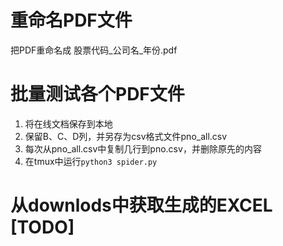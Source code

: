 # 重命名PDF文件
把PDF重命名成 股票代码_公司名_年份.pdf

# 批量测试各个PDF文件
1. 将在线文档保存到本地
2. 保留B、C、D列，并另存为csv格式文件pno_all.csv
3. 每次从pno_all.csv中复制几行到pno.csv，并删除原先的内容
4. 在tmux中运行`python3 spider.py`

# 从downlods中获取生成的EXCEL [TODO]